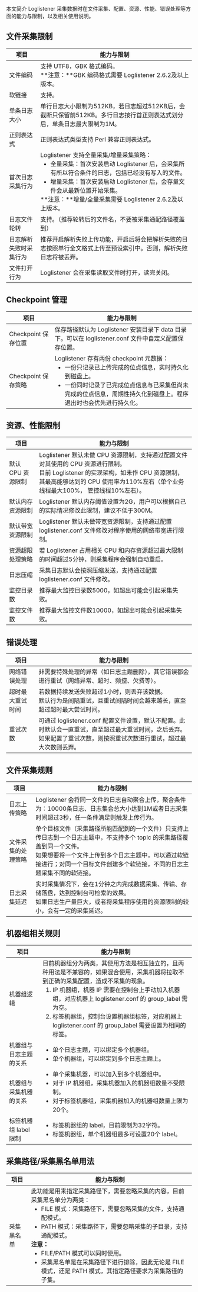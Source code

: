 本文简介 Loglistener 采集数据时在文件采集、配置、资源、性能、错误处理等方面的能力与限制，以及相关使用说明。

## 文件采集限制

| 项目 | 能力与限制 |
|---------|---------|
| 文件编码 | 支持 UTF8，GBK 格式编码。</br>**注意：**GBK 编码格式需要 Loglistener 2.6.2及以上版本。 |
| 软链接 | 支持。 |
| 单条日志大小 | 单行日志大小限制为512KB，若日志超过512KB后，会截断只保留前512KB。多行日志按行首正则表达式划分后，单条日志最大限制为1M。 |
| 正则表达式 | 正则表达式类型支持 Perl 兼容正则表达式。 |
| 首次日志采集行为 | Loglistener 支持全量采集/增量采集策略：<ul  style="margin: 0;"><li>全量采集：首次安装启动 Loglistener 后，会采集所有所以符合条件的日志，包括已经没有写入的文件。</li><li>增量采集：首次安装启动 Loglistener 后，会存量文件会从最新位置开始采集。</li></ul>**注意：**增量/全量采集需要 Loglistener 2.6.2及以上版本。|
| 日志文件轮转 | 支持。（推荐轮转后的文件名，不要被采集通配路径覆盖到） |
| 日志解析失败时采集行为 | 推荐开启解析失败上传功能，开启后将会把解析失败的日志按照单行全文格式上传至预设索引中。否则，解析失败日志将被丢弃。 |
| 文件打开行为 | Loglistener 会在采集读取文件时打开，读完关闭。 |


## Checkpoint 管理

| 项目 | 能力与限制 |
|---------|---------|
| Checkpoint 保存位置 | 保存路径默认为 Loglistener 安装目录下 data 目录下。可以在 loglistener.conf 文件中自定义配置保存位置。  |
| Checkpoint 保存策略  |  Loglistener 存有两份 checkpoint 元数据：<ul  style="margin: 0;"><li>一份只记录已上传完成的位点信息，实时持久化到磁盘上。</li><li>一份同时记录了已完成位点信息与已采集但尚未完成的位点信息，周期性持久化到磁盘上。程序退出时也会优先进行持久化。</li></ul>  |


## 资源、性能限制


| 项目 | 能力与限制 |
|---------|---------|
| 默认 CPU 资源限制  | Loglistener 默认未做 CPU 资源限制，支持通过配置文件对其使用的 CPU 资源进行限制。</br>目前 Loglistener 的实现架构，如未作 CPU 资源限制，其最高能够达到的 CPU 使用率为110%左右（单个业务线程最大100%， 管控线程10%左右）。   |
| 默认内存资源限制  | Loglistener 默认内存阈值设置为2G，用户可以根据自己的实际情况修改此限制，建议不低于300M。   |
| 默认带宽资源限制  | Loglistener 默认未做带宽资源限制，支持通过配置 loglistener.conf 文件修改对程序使用的网络带宽进行限制。   |
| 资源超限处理策略  | 若 Loglistener 占用相关 CPU 和内存资源超过最大限制的时间超过5分钟，则采集程序会强制自动重启。   |
| 日志压缩  | 采集日志默认会按照压缩发送，支持通过配置 loglistener.conf 文件修改。   |
| 监控目录数  | 推荐最大监控目录数5000，如超出可能会引起采集失败。   |
| 监控文件数  | 推荐最大监控文件数10000，如超出可能会引起采集失败。   |


## 错误处理

| 项目 | 能力与限制 |
|---------|---------|
| 网络错误处理  | 非需要特殊处理的异常（如日志主题删除），其它错误都会进行重试（网络异常、超时、频控、欠费等）。   |
| 超时最大重试时间  | 若数据持续发送失败超过1小时，则丢弃该数据。</br>默认行为是间隔重试，且重试间隔时间会越来越长，直至超过超时最大尝试时间。   |
| 重试次数  | 可通过 loglistener.conf 配置文件设置，默认不配置。此时默认会一直重试，直至超过最大重试时间，之后丢弃。</br>如果配置了重试次数，则按照重试次数进行重试，超过最大次数则丢弃。   |


## 文件采集规则

| 项目 | 能力与限制 |
|---------|---------|
| 日志上传策略  |  Loglistener 会将同一文件的日志自动聚合上传，聚合条件为：10000条日志、日志集合总大小达到1M或者日志采集时间超过3秒，任一条件满足则触发上传行为。  |
| 文件采集的处理策略  | 单个目标文件（采集路径所能匹配到的一个文件）只支持上传日志到一个日志主题中，不支持多个 topic 的采集路径覆盖到同一个文件。</br>如果想要将一个文件上传到多个日志主题中，可以通过软链接进行；对同一个目标文件创建多个软链接，不同的日志主题采集不同的软链接。   |
| 日志采集延迟  |  实时采集情况下，会在1分钟之内完成数据采集、传输、存储落盘，达到控制台可检索的效果。</br>如果日志生产量巨大，或者将采集程序使用的资源限制的较小，会有一定的采集延迟。  |


## 机器组相关规则

| 项目 | 能力与限制 |
|---------|---------|
| 机器组逻辑  | 目前机器组分为两类，其使用方法是相互独立的，且两种用法是不兼容的，如果混合使用，采集机器将拉取不到正确的采集配置，造成不采集的现象。<ol  style="margin: 0;"><li>IP 机器组，机器 IP 需要在控制台上手动加入机器组，对应机器上 loglistener.conf 的 group_label 需为空。</li><li>标签机器组，控制台设置机器组标签，对应机器上 loglistener.conf 的 group_label 需要设置为相同的标签。</li></ol> |
| 机器组与日志主题的关系  |  <ul  style="margin: 0;"><li>单个日志主题，可以绑定多个机器组。</li><li>单个机器组，可以绑定到多个日志主题上。</li></ul>  |
| 机器组与采集机器的关系  |  <ul  style="margin: 0;"><li>单个采集机器，可以加入到多个机器组中。</li><li>对于 IP 机器组，采集机器加入的机器组数量不受限制。</li><li>对于标签机器组，采集机器加入的机器组数量上限为20个。</li></ul>  |
| 标签机器组 label 限制  | <ul  style="margin: 0;"><li>标签机器组的 label，目前限制为32字符。</li><li>标签机器组，单个机器组最多可设置20个 label。</li></ul>  |



## 采集路径/采集黑名单用法


| 项目 | 能力与限制 |
|---------|---------|
| 采集黑名单  | 此功能是用来指定采集路径下，需要忽略采集的内容，目前采集黑名单分为两类：<ul  style="margin: 0;"><li>FILE 模式：采集路径下，需要忽略采集的文件，支持通配模式。</li><li>PATH 模式：采集路径下，需要忽略采集的子目录，支持通配模式。</li></ul>**注意：**<ul  style="margin: 0;"><li>FILE/PATH 模式可以同时使用。</li><li>采集黑名单是在采集路径下进行排除，因此无论是 FILE 模式，还是 PATH 模式，其指定路径要求为采集路径的子集。</li></ul>  |




